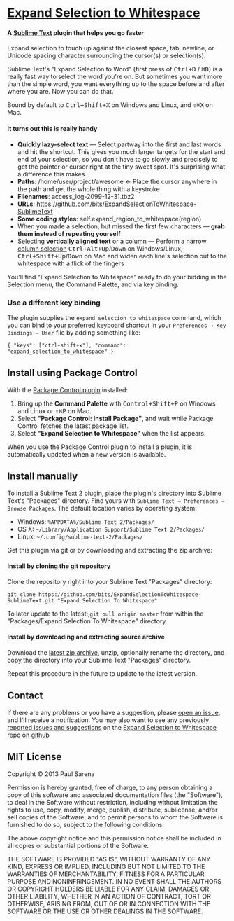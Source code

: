 # [Expand Selection to Whitespace](https://github.com/bits/ExpandSelectionToWhitespace-SublimeText)

#### A [Sublime Text](http://www.sublimetext.com/) plugin that helps you go faster

Expand selection to touch up against the closest space, tab, newline, or Unicode spacing character surrounding the cursor(s) or selection(s).

Sublime Text's "Expand Selection to Word" (first press of <kbd>Ctrl+D</kbd> / <kbd>⌘D</kbd>) is a really fast way to select the word you're on.  But sometimes you want more than the simple word, you want everything up to the space before and after where you are.  Now you can do that.

Bound by default to <kbd>Ctrl+Shift+X</kbd> on Windows and Linux, and <kbd>⇧⌘X</kbd> on Mac. 

#### It turns out this is really handy

* **Quickly lazy-select text** — Select partway into the first and last words and hit the shortcut.  This gives you much larger targets for the start and end of your selection, so you don't have to go slowly and precisely to get the pointer or cursor right at the tiny sweet spot.  It's surprising what a difference this makes.
* **Paths**: /home/user/project/awesome ← Place the cursor anywhere in the path and get the whole thing with a keystroke
* **Filenames**: access_log-2099-12-31.tbz2
* **URLs**: https://github.com/bits/ExpandSelectionToWhitespace-SublimeText
* **Some coding styles**: self.expand\_region\_to\_whitespace(region)
* When you made a selection, but missed the first few characters — **grab them instead of repeating yourself**
* Selecting **vertically aligned text** or a column — Perform a narrow [column selection](http://www.sublimetext.com/docs/2/column_selection.html) <kbd>Ctrl+Alt+Up</kbd>/<kbd>Down</kbd> on Windows/Linux, <kbd>Ctrl+Shift+Up</kbd>/<kbd>Down</kbd> on Mac and widen each line's selection out to the whitespace with a flick of the fingers

You'll find "Expand Selection to Whitespace" ready to do your bidding in the Selection menu, the Command Palette, and via key binding.

### Use a different key binding

The plugin supplies the `expand_selection_to_whitespace` command, which you can bind to your preferred keyboard shortcut in your `Preferences → Key Bindings – User` file by adding something like:

	{ "keys": ["ctrl+shift+x"], "command": "expand_selection_to_whitespace" }



Install using Package Control
-----------------------------

With the [Package Control plugin](http://wbond.net/sublime_packages/package_control) installed:

1. Bring up the **Command Palette** with <kbd>Control+Shift+P</kbd> on Windows and Linux or <kbd>⇧⌘P</kbd> on Mac.
2. Select **"Package Control: Install Package"**, and wait while Package Control fetches the latest package list.
3. Select **"Expand Selection to Whitespace"** when the list appears.

When you use the Package Control plugin to install a plugin, it is automatically updated when a new version is available.


Install manually
----------------

To install a Sublime Text 2 plugin, place the plugin's directory into Sublime Text's "Packages" directory.  Find yours with `Sublime Text → Preferences → Browse Packages`.  The default location varies by operating system:

* Windows: `%APPDATA%/Sublime Text 2/Packages/`
* OS X: `~/Library/Application Support/Sublime Text 2/Packages/`
* Linux: `~/.config/sublime-text-2/Packages/`

Get this plugin via git or by downloading and extracting the zip archive:

#### Install by cloning the git repository
Clone the repository right into your Sublime Text "Packages" directory:

 	git clone https://github.com/bits/ExpandSelectionToWhitespace-SublimeText.git "Expand Selection To Whitespace"

To later update to the latest:,`git pull origin master` from within the "Packages/Expand Selection To Whitespace" directory.

#### Install by downloading and extracting source archive
Download the [latest zip archive](https://github.com/bits/ExpandSelectionToWhitespace-SublimeText/archive/master.zip), unzip, optionally rename the directory, and copy the directory into your Sublime Text "Packages" directory.

Repeat this procedure in the future to update to the latest version.


Contact
-------

If there are any problems or you have a suggestion, please [open an issue](https://github.com/bits/ExpandSelectionToWhitespace-SublimeText/issues/new), and I'll receive a notification.  You may also want to see any previously [reported issues and suggestions](https://github.com/bits/ExpandSelectionToWhitespace-SublimeText/issues) on the [Expand Selection to Whitespace repo on github](https://github.com/bits/ExpandSelectionToWhitespace-SublimeText)



MIT License
-----------

Copyright © 2013 Paul Sarena

Permission is hereby granted, free of charge, to any person obtaining a copy of this software and associated documentation files (the "Software"), to deal in the Software without restriction, including without limitation the rights to use, copy, modify, merge, publish, distribute, sublicense, and/or sell copies of the Software, and to permit persons to whom the Software is furnished to do so, subject to the following conditions:

The above copyright notice and this permission notice shall be included in all copies or substantial portions of the Software.

THE SOFTWARE IS PROVIDED "AS IS", WITHOUT WARRANTY OF ANY KIND, EXPRESS OR IMPLIED, INCLUDING BUT NOT LIMITED TO THE WARRANTIES OF MERCHANTABILITY, FITNESS FOR A PARTICULAR PURPOSE AND NONINFRINGEMENT. IN NO EVENT SHALL THE AUTHORS OR COPYRIGHT HOLDERS BE LIABLE FOR ANY CLAIM, DAMAGES OR OTHER LIABILITY, WHETHER IN AN ACTION OF CONTRACT, TORT OR OTHERWISE, ARISING FROM, OUT OF OR IN CONNECTION WITH THE SOFTWARE OR THE USE OR OTHER DEALINGS IN THE SOFTWARE.
